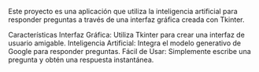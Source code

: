 Este proyecto es una aplicación que utiliza la inteligencia artificial para responder preguntas a través de una interfaz gráfica creada con Tkinter.

Características
Interfaz Gráfica: Utiliza Tkinter para crear una interfaz de usuario amigable.
Inteligencia Artificial: Integra el modelo generativo de Google para responder preguntas.
Fácil de Usar: Simplemente escribe una pregunta y obtén una respuesta instantánea.
